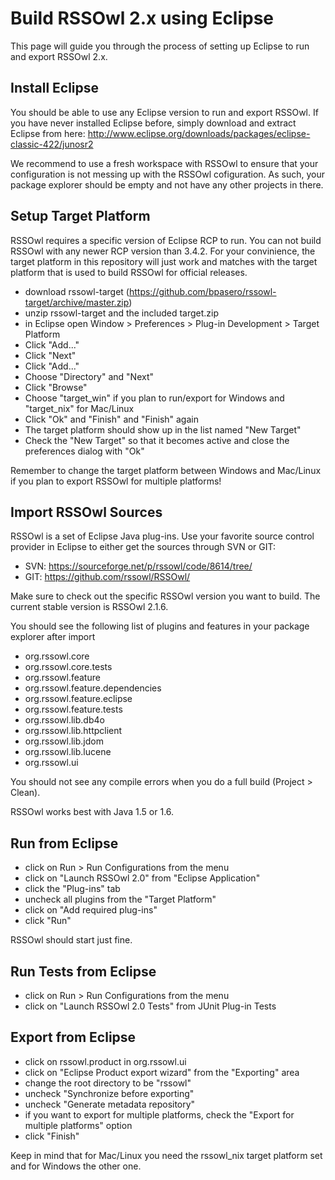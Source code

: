 Build RSSOwl 2.x using Eclipse
==============================

This page will guide you through the process of setting up Eclipse to run and export RSSOwl 2.x.

## Install Eclipse

You should be able to use any Eclipse version to run and export RSSOwl. If you have never installed Eclipse before, simply download
and extract Eclipse from here: http://www.eclipse.org/downloads/packages/eclipse-classic-422/junosr2

We recommend to use a fresh workspace with RSSOwl to ensure that your configuration is not messing up with the RSSOwl cofiguration.
As such, your package explorer should be empty and not have any other projects in there.

## Setup Target Platform

RSSOwl requires a specific version of Eclipse RCP to run. You can not build RSSOwl with any newer RCP version than 3.4.2. For your convinience,
the target platform in this repository will just work and matches with the target platform that is used to build RSSOwl for official releases.

* download rssowl-target (https://github.com/bpasero/rssowl-target/archive/master.zip)
* unzip rssowl-target and the included target.zip
* in Eclipse open Window > Preferences > Plug-in Development > Target Platform
* Click "Add..."
* Click "Next"
* Click "Add..."
* Choose "Directory" and "Next"
* Click "Browse"
* Choose "target_win" if you plan to run/export for Windows and "target_nix" for Mac/Linux
* Click "Ok" and "Finish" and "Finish" again
* The target platform should show up in the list named "New Target"
* Check the "New Target" so that it becomes active and close the preferences dialog with "Ok"

Remember to change the target platform between Windows and Mac/Linux if you plan to export RSSOwl for multiple platforms!

## Import RSSOwl Sources

RSSOwl is a set of Eclipse Java plug-ins. Use your favorite source control provider in Eclipse to either get the sources through
SVN or GIT:
* SVN: https://sourceforge.net/p/rssowl/code/8614/tree/
* GIT: https://github.com/rssowl/RSSOwl/

Make sure to check out the specific RSSOwl version you want to build. The current stable version is RSSOwl 2.1.6. 

You should see the following list of plugins and features in your package explorer after import
* org.rssowl.core
* org.rssowl.core.tests
* org.rssowl.feature
* org.rssowl.feature.dependencies
* org.rssowl.feature.eclipse
* org.rssowl.feature.tests
* org.rssowl.lib.db4o
* org.rssowl.lib.httpclient
* org.rssowl.lib.jdom
* org.rssowl.lib.lucene
* org.rssowl.ui

You should not see any compile errors when you do a full build (Project > Clean).

RSSOwl works best with Java 1.5 or 1.6.

## Run from Eclipse

* click on Run > Run Configurations from the menu
* click on "Launch RSSOwl 2.0" from "Eclipse Application"
* click the "Plug-ins" tab
* uncheck all plugins from the "Target Platform"
* click on "Add required plug-ins"
* click "Run"

RSSOwl should start just fine.

## Run Tests from Eclipse

* click on Run > Run Configurations from the menu
* click on "Launch RSSOwl 2.0 Tests" from JUnit Plug-in Tests

## Export from Eclipse

* click on rssowl.product in org.rssowl.ui
* click on "Eclipse Product export wizard" from the "Exporting" area
* change the root directory to be "rssowl"
* uncheck "Synchronize before exporting"
* uncheck "Generate metadata repository"
* if you want to export for multiple platforms, check the "Export for multiple platforms" option
* click "Finish"

Keep in mind that for Mac/Linux you need the rssowl_nix target platform set and for Windows the other one.

